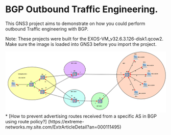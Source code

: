 # BGP Outbound Traffic Engineering.

This GNS3 project aims to demonstrate on how you could perform outbound Traffic engineering with BGP.

Note: These projects were built for the EXOS-VM_v32.6.3.126-disk1.qcow2.  Make sure the image is loaded into GNS3 before you import the project.

<img src="bgp_outbound_te.png">
* [How to prevent advertising routes received from a specific AS in BGP using route policy?] (https://extreme-networks.my.site.com/ExtrArticleDetail?an=000111495)
